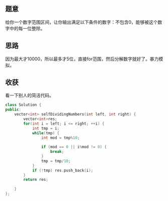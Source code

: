 ## 题意
   给你一个数字范围区间，让你输出满足以下条件的数字：不包含0，能够被这个数字中的每一位整除。
   
## 思路
   因为最大才10000，所以最多才5位，直接for范围，然后分解数字就好了。暴力模拟。
   
## 收获
   看一下别人的简洁代码。
   
```c++
class Solution {
public:
    vector<int> selfDividingNumbers(int left, int right) {
        vector<int>res;
        for(int i = left; i <= right; ++i) {
            int tmp = i;
            while(tmp) {
                int mod = tmp%10;
                
                if (mod == 0 || i%mod != 0) {
                    break;
                }
                tmp = tmp/10;
            }
            if (!tmp) res.push_back(i);
        }
        return res;
        
    }
};
```
